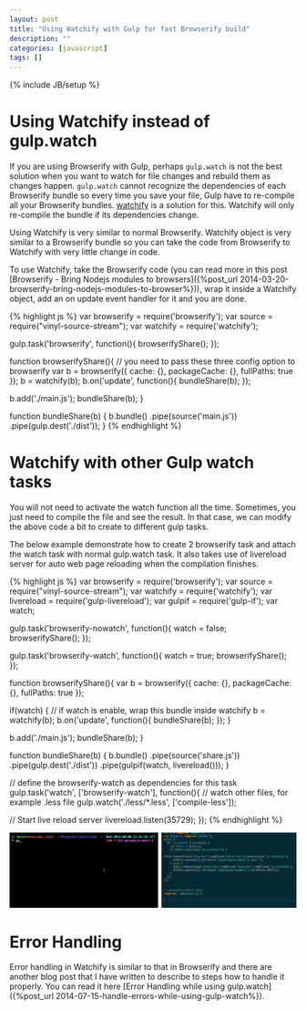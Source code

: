 ```yaml
---
layout: post
title: "Using Watchify with Gulp for fast Browserify build"
description: ""
categories: [javascript]
tags: []
---
```

{% include JB/setup %}

# Using Watchify instead of gulp.watch

If you are using Browserify with Gulp, perhaps `gulp.watch` is not the best
solution when you want to watch for file changes and rebuild them as changes
happen. `gulp.watch` cannot recognize the dependencies of each Browserify bundle
so every time you save your file, Gulp have to re-compile all your Browserify
bundles.
[watchify](https://github.com/substack/watchify) is a solution for this.
Watchify will only re-compile the bundle if its dependencies change.

Using Watchify is very similar to normal Browserify. Watchify object is very
similar to a Browserify bundle so you can take the code from Browserify to
Watchify with very little change in code.

To use Watchify, take the Browserify code (you can read more in this post
[Browserify - Bring Nodejs modules to browsers]({%post_url 2014-03-20-browserify-bring-nodejs-modules-to-browser%})),
wrap it inside a Watchify object, add an on update event handler for it and you
are done.

{% highlight js %}
var browserify = require('browserify');
var source = require("vinyl-source-stream");
var watchify = require('watchify');

gulp.task('browserify', function(){
  browserifyShare();
});

function browserifyShare(){
  // you need to pass these three config option to browserify
  var b = browserify({
    cache: {},
    packageCache: {},
    fullPaths: true
  });
  b = watchify(b);
  b.on('update', function(){
    bundleShare(b);
  });
  
  b.add('./main.js');
  bundleShare(b);
}

function bundleShare(b) {
  b.bundle()
    .pipe(source('main.js'))
    .pipe(gulp.dest('./dist'));
}
{% endhighlight %}

<!-- more -->

# Watchify with other Gulp watch tasks

You will not need to activate the watch function all the time. Sometimes, you
just need to compile the file and see the result. In that case, we can modify
the above code a bit to create to different gulp tasks.

The below example demonstrate how to create 2 browserify task and attach the
watch task with normal gulp.watch task. It also takes use of livereload server
for auto web page reloading when the compilation finishes.

{% highlight js %}
var browserify = require('browserify');
var source = require("vinyl-source-stream");
var watchify = require('watchify');
var livereload = require('gulp-livereload');
var gulpif = require('gulp-if');
var watch;

gulp.task('browserify-nowatch', function(){
  watch = false;
  browserifyShare();
});

gulp.task('browserify-watch', function(){
  watch = true;
  browserifyShare();
});

function browserifyShare(){
  var b = browserify({
    cache: {},
    packageCache: {},
    fullPaths: true
  });
  
  if(watch) {
    // if watch is enable, wrap this bundle inside watchify
    b = watchify(b);
    b.on('update', function(){
      bundleShare(b);
    });
  }
  
  b.add('./main.js');
  bundleShare(b);
}

function bundleShare(b) {
  b.bundle()
    .pipe(source('share.js'))
    .pipe(gulp.dest('./dist'))
    .pipe(gulpif(watch, livereload()));
}

// define the browserify-watch as dependencies for this task
gulp.task('watch', ['browserify-watch'], function(){
  // watch other files, for example .less file
  gulp.watch('./less/*.less',
             ['compile-less']);

  // Start live reload server
  livereload.listen(35729);
});
{% endhighlight %}

![Watchify](/files/2014-08-06-using-watchify-with-gulp-for-fast-browserify-build/watchify.gif)

# Error Handling

Error handling in Watchify is similar to that in Browserify and there are
another blog post that I have written to describe to steps how to handle it
properly. You can read it here
[Error Handling while using gulp.watch]({%post_url 2014-07-15-handle-errors-while-using-gulp-watch%}).
